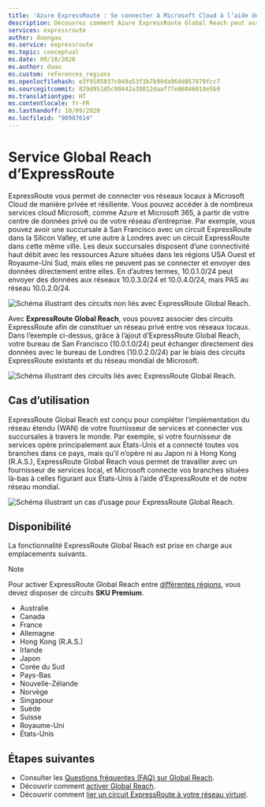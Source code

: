 ```yaml
---
title: 'Azure ExpressRoute : Se connecter à Microsoft Cloud à l’aide de Global Reach'
description: Découvrez comment Azure ExpressRoute Global Reach peut associer des circuits ExpressRoute afin de constituer un réseau privé entre vos réseaux locaux.
services: expressroute
author: duongau
ms.service: expressroute
ms.topic: conceptual
ms.date: 09/18/2020
ms.author: duau
ms.custom: references_regions
ms.openlocfilehash: e3f9105037c049a53f1b7b99da96dd857070fcc7
ms.sourcegitcommit: 829d951d5c90442a38012daaf77e86046018e5b9
ms.translationtype: HT
ms.contentlocale: fr-FR
ms.lasthandoff: 10/09/2020
ms.locfileid: "90987614"
---
```

# <a name="expressroute-global-reach"></a>Service Global Reach d’ExpressRoute
ExpressRoute vous permet de connecter vos réseaux locaux à Microsoft Cloud de manière privée et résiliente. Vous pouvez accéder à de nombreux services cloud Microsoft, comme Azure et Microsoft 365, à partir de votre centre de données privé ou de votre réseau d’entreprise. Par exemple, vous pouvez avoir une succursale à San Francisco avec un circuit ExpressRoute dans la Silicon Valley, et une autre à Londres avec un circuit ExpressRoute dans cette même ville. Les deux succursales disposent d’une connectivité haut débit avec les ressources Azure situées dans les régions USA Ouest et Royaume-Uni Sud, mais elles ne peuvent pas se connecter et envoyer des données directement entre elles. En d’autres termes, 10.0.1.0/24 peut envoyer des données aux réseaux 10.0.3.0/24 et 10.0.4.0/24, mais PAS au réseau 10.0.2.0/24.

![Schéma illustrant des circuits non liés avec ExpressRoute Global Reach.][1]

Avec **ExpressRoute Global Reach**, vous pouvez associer des circuits ExpressRoute afin de constituer un réseau privé entre vos réseaux locaux. Dans l’exemple ci-dessus, grâce à l’ajout d’ExpressRoute Global Reach, votre bureau de San Francisco (10.0.1.0/24) peut échanger directement des données avec le bureau de Londres (10.0.2.0/24) par le biais des circuits ExpressRoute existants et du réseau mondial de Microsoft. 

![Schéma illustrant des circuits liés avec ExpressRoute Global Reach.][2]

## <a name="use-case"></a>Cas d’utilisation
ExpressRoute Global Reach est conçu pour compléter l’implémentation du réseau étendu (WAN) de votre fournisseur de services et connecter vos succursales à travers le monde. Par exemple, si votre fournisseur de services opère principalement aux États-Unis et a connecté toutes vos branches dans ce pays, mais qu’il n’opère ni au Japon ni à Hong Kong (R.A.S.), ExpressRoute Global Reach vous permet de travailler avec un fournisseur de services local, et Microsoft connecte vos branches situées là-bas à celles figurant aux États-Unis à l’aide d’ExpressRoute et de notre réseau mondial.

![Schéma illustrant un cas d’usage pour ExpressRoute Global Reach.][3]

## <a name="availability"></a>Disponibilité 
La fonctionnalité ExpressRoute Global Reach est prise en charge aux emplacements suivants. 

> [!NOTE] 
> Pour activer ExpressRoute Global Reach entre [différentes régions](expressroute-locations-providers.md#locations), vous devez disposer de circuits **SKU Premium**.

* Australie
* Canada
* France
* Allemagne
* Hong Kong (R.A.S.)
* Irlande
* Japon
* Corée du Sud
* Pays-Bas
* Nouvelle-Zélande
* Norvège
* Singapour
* Suède
* Suisse
* Royaume-Uni
* États-Unis

## <a name="next-steps"></a>Étapes suivantes
- Consulter les [Questions fréquentes (FAQ) sur Global Reach](expressroute-faqs.md#globalreach).
- Découvrir comment [activer Global Reach](expressroute-howto-set-global-reach.md).
- Découvrir comment [lier un circuit ExpressRoute à votre réseau virtuel](expressroute-howto-linkvnet-arm.md).

<!--Image References-->
[1]: ./media/expressroute-global-reach/1.png "schéma sans portée globale"
[2]: ./media/expressroute-global-reach/2.png "schéma avec portée globale"
[3]: ./media/expressroute-global-reach/3.png "cas d’usage de global reach"
